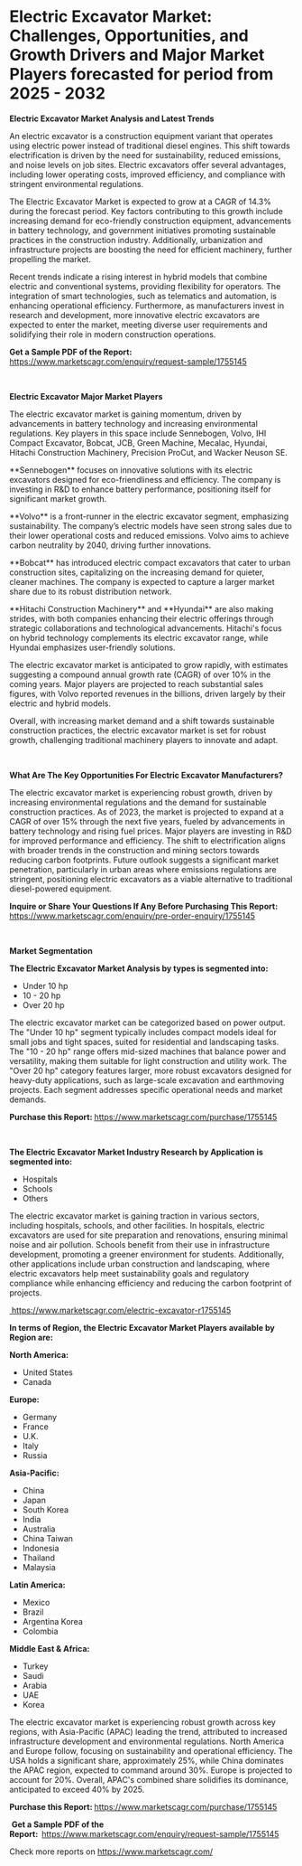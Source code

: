 <p><h1>Electric Excavator Market: Challenges, Opportunities, and Growth Drivers and Major Market Players forecasted for period from 2025 - 2032</h1></p><p><strong>Electric Excavator Market Analysis and Latest Trends</strong></p>
<p><p>An electric excavator is a construction equipment variant that operates using electric power instead of traditional diesel engines. This shift towards electrification is driven by the need for sustainability, reduced emissions, and noise levels on job sites. Electric excavators offer several advantages, including lower operating costs, improved efficiency, and compliance with stringent environmental regulations.</p><p>The Electric Excavator Market is expected to grow at a CAGR of 14.3% during the forecast period. Key factors contributing to this growth include increasing demand for eco-friendly construction equipment, advancements in battery technology, and government initiatives promoting sustainable practices in the construction industry. Additionally, urbanization and infrastructure projects are boosting the need for efficient machinery, further propelling the market.</p><p>Recent trends indicate a rising interest in hybrid models that combine electric and conventional systems, providing flexibility for operators. The integration of smart technologies, such as telematics and automation, is enhancing operational efficiency. Furthermore, as manufacturers invest in research and development, more innovative electric excavators are expected to enter the market, meeting diverse user requirements and solidifying their role in modern construction operations.</p></p>
<p><strong>Get a Sample PDF of the Report:&nbsp;</strong> <a href="https://www.marketscagr.com/enquiry/request-sample/1755145?utm_campaign=2336&utm_medium=2&utm_source=Github&utm_content=ia&utm_term=19022025&utm_id=electric-excavator">https://www.marketscagr.com/enquiry/request-sample/1755145</a></p>
<p>&nbsp;</p>
<p><strong>Electric Excavator Major Market Players</strong></p>
<p><p>The electric excavator market is gaining momentum, driven by advancements in battery technology and increasing environmental regulations. Key players in this space include Sennebogen, Volvo, IHI Compact Excavator, Bobcat, JCB, Green Machine, Mecalac, Hyundai, Hitachi Construction Machinery, Precision ProCut, and Wacker Neuson SE.</p><p>**Sennebogen** focuses on innovative solutions with its electric excavators designed for eco-friendliness and efficiency. The company is investing in R&D to enhance battery performance, positioning itself for significant market growth.</p><p>**Volvo** is a front-runner in the electric excavator segment, emphasizing sustainability. The company’s electric models have seen strong sales due to their lower operational costs and reduced emissions. Volvo aims to achieve carbon neutrality by 2040, driving further innovations.</p><p>**Bobcat** has introduced electric compact excavators that cater to urban construction sites, capitalizing on the increasing demand for quieter, cleaner machines. The company is expected to capture a larger market share due to its robust distribution network.</p><p>**Hitachi Construction Machinery** and **Hyundai** are also making strides, with both companies enhancing their electric offerings through strategic collaborations and technological advancements. Hitachi's focus on hybrid technology complements its electric excavator range, while Hyundai emphasizes user-friendly solutions.</p><p>The electric excavator market is anticipated to grow rapidly, with estimates suggesting a compound annual growth rate (CAGR) of over 10% in the coming years. Major players are projected to reach substantial sales figures, with Volvo reported revenues in the billions, driven largely by their electric and hybrid models.</p><p>Overall, with increasing market demand and a shift towards sustainable construction practices, the electric excavator market is set for robust growth, challenging traditional machinery players to innovate and adapt.</p></p>
<p>&nbsp;</p>
<p><strong>What Are The Key Opportunities For Electric Excavator Manufacturers?</strong></p>
<p><p>The electric excavator market is experiencing robust growth, driven by increasing environmental regulations and the demand for sustainable construction practices. As of 2023, the market is projected to expand at a CAGR of over 15% through the next five years, fueled by advancements in battery technology and rising fuel prices. Major players are investing in R&D for improved performance and efficiency. The shift to electrification aligns with broader trends in the construction and mining sectors towards reducing carbon footprints. Future outlook suggests a significant market penetration, particularly in urban areas where emissions regulations are stringent, positioning electric excavators as a viable alternative to traditional diesel-powered equipment.</p></p>
<p><strong>Inquire or Share Your Questions If Any Before Purchasing This Report:</strong> <a href="https://www.marketscagr.com/enquiry/pre-order-enquiry/1755145?utm_campaign=2336&utm_medium=2&utm_source=Github&utm_content=ia&utm_term=19022025&utm_id=electric-excavator">https://www.marketscagr.com/enquiry/pre-order-enquiry/1755145</a></p>
<p>&nbsp;</p>
<p><strong>Market Segmentation</strong></p>
<p><strong>The Electric Excavator Market Analysis by types is segmented into:</strong></p>
<p><ul><li>Under 10 hp</li><li>10 - 20 hp</li><li>Over 20 hp</li></ul></p>
<p><p>The electric excavator market can be categorized based on power output. The "Under 10 hp" segment typically includes compact models ideal for small jobs and tight spaces, suited for residential and landscaping tasks. The "10 - 20 hp" range offers mid-sized machines that balance power and versatility, making them suitable for light construction and utility work. The "Over 20 hp" category features larger, more robust excavators designed for heavy-duty applications, such as large-scale excavation and earthmoving projects. Each segment addresses specific operational needs and market demands.</p></p>
<p><strong>Purchase this Report:&nbsp;</strong><a href="https://www.marketscagr.com/purchase/1755145?utm_campaign=2336&utm_medium=2&utm_source=Github&utm_content=ia&utm_term=19022025&utm_id=electric-excavator">https://www.marketscagr.com/purchase/1755145</a></p>
<p>&nbsp;</p>
<p><strong>The Electric Excavator Market Industry Research by Application is segmented into:</strong></p>
<p><ul><li>Hospitals</li><li>Schools</li><li>Others</li></ul></p>
<p><p>The electric excavator market is gaining traction in various sectors, including hospitals, schools, and other facilities. In hospitals, electric excavators are used for site preparation and renovations, ensuring minimal noise and air pollution. Schools benefit from their use in infrastructure development, promoting a greener environment for students. Additionally, other applications include urban construction and landscaping, where electric excavators help meet sustainability goals and regulatory compliance while enhancing efficiency and reducing the carbon footprint of projects.</p></p>
<p><a href="https://www.marketscagr.com/electric-excavator-r1755145?utm_campaign=2336&utm_medium=2&utm_source=Github&utm_content=ia&utm_term=19022025&utm_id=electric-excavator">&nbsp;https://www.marketscagr.com/electric-excavator-r1755145</a></p>
<p><strong>In terms of Region, the Electric Excavator Market Players available by Region are:</strong></p>
<p>
    <p> <strong> North America: </strong>
        <ul>
            <li>United States</li>
            <li>Canada</li>
        </ul>
        </p> 
    <p> <strong> Europe: </strong>
        <ul>
            <li>Germany</li>
            <li>France</li>
            <li>U.K.</li>
            <li>Italy</li>
            <li>Russia</li>
        </ul>
        </p> 
    <p> <strong> Asia-Pacific: </strong>
        <ul>
            <li>China</li>
            <li>Japan</li>
            <li>South Korea</li>
            <li>India</li>
            <li>Australia</li>
            <li>China Taiwan</li>
            <li>Indonesia</li>
            <li>Thailand</li>
            <li>Malaysia</li>
        </ul>
        </p> 
    <p> <strong> Latin America: </strong>
        <ul>
            <li>Mexico</li>
            <li>Brazil</li>
            <li>Argentina Korea</li>
            <li>Colombia</li>
        </ul>
        </p> 
    <p> <strong> Middle East & Africa: </strong>
        <ul>
            <li>Turkey</li>
            <li>Saudi</li>
            <li>Arabia</li>
            <li>UAE</li>
            <li>Korea</li>
        </ul>
    </p>
    </p>
<p><p>The electric excavator market is experiencing robust growth across key regions, with Asia-Pacific (APAC) leading the trend, attributed to increased infrastructure development and environmental regulations. North America and Europe follow, focusing on sustainability and operational efficiency. The USA holds a significant share, approximately 25%, while China dominates the APAC region, expected to command around 30%. Europe is projected to account for 20%. Overall, APAC's combined share solidifies its dominance, anticipated to exceed 40% by 2025.</p></p>
<p><strong>Purchase this Report: </strong><a href="https://www.marketscagr.com/purchase/1755145?utm_campaign=2336&utm_medium=2&utm_source=Github&utm_content=ia&utm_term=19022025&utm_id=electric-excavator">https://www.marketscagr.com/purchase/1755145</a></p>
<p>&nbsp;<strong>Get a Sample PDF of the Report:&nbsp;&nbsp;</strong><a href="https://www.marketscagr.com/enquiry/request-sample/1755145?utm_campaign=2336&utm_medium=2&utm_source=Github&utm_content=ia&utm_term=19022025&utm_id=electric-excavator">https://www.marketscagr.com/enquiry/request-sample/1755145</a></p>
<p><strong></strong></p>
<p>Check more reports on <a href="https://www.marketscagr.com/?utm_campaign=2336&utm_medium=2&utm_source=Github&utm_content=ia&utm_term=19022025&utm_id=electric-excavator">https://www.marketscagr.com/</a></p>